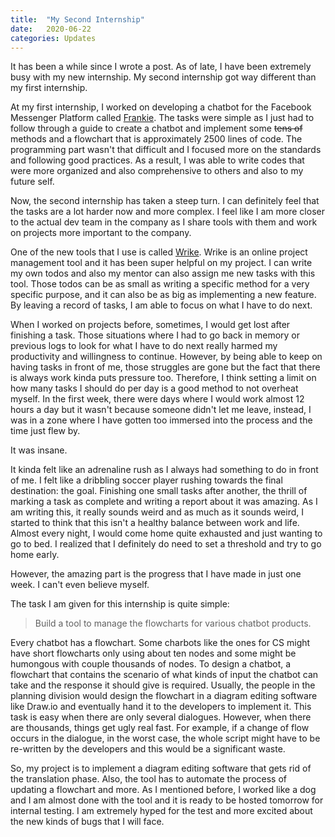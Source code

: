 ```yaml
---
title:  "My Second Internship"
date:   2020-06-22
categories: Updates
---
```


It has been a while since I wrote a post.
As of late, I have been extremely busy with my new internship.
My second internship got way different than my first internship.

At my first internship, I worked on developing a chatbot for the Facebook Messenger Platform called [Frankie](../../projects/frankie-chatbot/).
The tasks were simple as I just had to follow through a guide to create a chatbot and implement some ~~tens of~~ methods and a flowchart that is approximately 2500 lines of code.
The programming part wasn't that difficult and I focused more on the standards and following good practices.
As a result, I was able to write codes that were more organized and also comprehensive to others and also to my future self.

Now, the second internship has taken a steep turn.
I can definitely feel that the tasks are a lot harder now and more complex.
I feel like I am more closer to the actual dev team in the company as I share tools with them and work on projects more important to the company.

One of the new tools that I use is called [Wrike](https://www.wrike.com/).
Wrike is an online project management tool and it has been super helpful on my project.
I can write my own todos and also my mentor can also assign me new tasks with this tool.
Those todos can be as small as writing a specific method for a very specific purpose, and it can also be as big as implementing a new feature.
By leaving a record of tasks, I am able to focus on what I have to do next.

When I worked on projects before, sometimes, I would get lost after finishing a task.
Those situations where I had to go back in memory or previous logs to look for what I have to do next really harmed my productivity and willingness to continue.
However, by being able to keep on having tasks in front of me, those struggles are gone but the fact that there is always work kinda puts pressure too.
Therefore, I think setting a limit on how many tasks I should do per day is a good method to not overheat myself.
In the first week, there were days where I would work almost 12 hours a day but it wasn't because someone didn't let me leave, instead, I was in a zone where I have gotten too immersed into the process and the time just flew by.

It was insane.

It kinda felt like an adrenaline rush as I always had something to do in front of me.
I felt like a dribbling soccer player rushing towards the final destination: the goal.
Finishing one small tasks after another, the thrill of marking a task as complete and writing a report about it was amazing.
As I am writing this, it really sounds weird and as much as it sounds weird, I started to think that this isn't a healthy balance between work and life.
Almost every night, I would come home quite exhausted and just wanting to go to bed.
I realized that I definitely do need to set a threshold and try to go home early.

However, the amazing part is the progress that I have made in just one week.
I can't even believe myself.

The task I am given for this internship is quite simple:
> Build a tool to manage the flowcharts for various chatbot products.

Every chatbot has a flowchart.
Some charbots like the ones for CS might have short flowcharts only using about ten nodes and some might be humongous with couple thousands of nodes.
To design a chatbot, a flowchart that contains the scenario of what kinds of input the chatbot can take and the response it should give is required.
Usually, the people in the planning division would design the flowchart in a diagram editing software like Draw.io and eventually hand it to the developers to implement it.
This task is easy when there are only several dialogues.
However, when there are thousands, things get ugly real fast.
For example, if a change of flow occurs in the dialogue, in the worst case, the whole script might have to be re-written by the developers and this would be a significant waste.

So, my project is to implement a diagram editing software that gets rid of the translation phase.
Also, the tool has to automate the process of updating a flowchart and more.
As I mentioned before, I worked like a dog and I am almost done with the tool and it is ready to be hosted tomorrow for internal testing.
I am extremely hyped for the test and more excited about the new kinds of bugs that I will face.